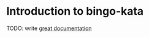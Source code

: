 # Introduction to bingo-kata

TODO: write [great documentation](http://jacobian.org/writing/what-to-write/)
